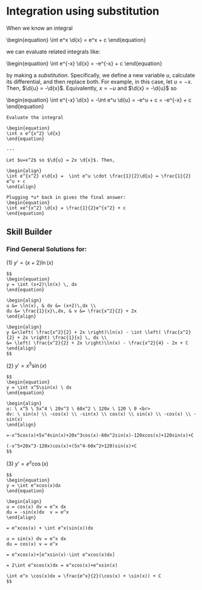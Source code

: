 # Integration using substitution

When we know an integral

\begin{equation}
\int e^x \d{x} = e^x + c
\end{equation}

we can evaluate related integrals like:

\begin{equation}
\int e^{-x} \d{x} = -e^{-x} + c
\end{equation}

by making a *substitution*. Specifically, we define a new variable *u*,
calculate its differential, and then replace both. For example, in this case,
let $u = -x$. Then, $\d{u} = -\d{x}$. Equivalently, $x = -u$ and
$\d{x} = -\d{u}$ so

\begin{equation}
\int e^{-x} \d{x} = -\int e^u \d{u} = -e^u + c = -e^{-x} + c
\end{equation}

```{example} *u*-substitution
Evaluate the integral

\begin{equation}
\int x e^{x^2} \d{x}
\end{equation}

---

Let $u=x^2$ so $\d{u} = 2x \d{x}$. Then,

\begin{align}
\int e^{x^2} x\d{x} =  \int e^u \cdot \frac{1}{2}\d{u} = \frac{1}{2} e^u + c
\end{align}

Plugging *u* back in gives the final answer:
\begin{equation}
\int xe^{x^2} \d{x} = \frac{1}{2}e^{x^2} + c
\end{equation}
```

## Skill Builder
### Find General Solutions for:
(1) $y' = (x+2)\ln(x)$

```{solution}
$$
\begin{equation}
y = \int (x+2)\ln(x) \, dx
\end{equation}

\begin{align}
u &= \ln(x), & dv &= (x+2)\,dx \\
du &= \frac{1}{x}\,dx, & v &= \frac{x^2}{2} + 2x
\end{align}

\begin{align}
y &=\left( \frac{x^2}{2} + 2x \right)\ln(x) - \int \left( \frac{x^2}{2} + 2x \right) \frac{1}{x} \, dx \\
&= \left( \frac{x^2}{2} + 2x \right)\ln(x) - \frac{x^2}{4} - 2x + C
\end{align}
$$
```

(2) $y' = x^5\sin(x)$

```{solution}
$$
\begin{equation}
y = \int x^5\sin(x) \ dx 
\end{equation}

\begin{align}
u: \ x^5 \ 5x^4 \ 20x^3 \ 60x^2 \ 120x \ 120 \ 0 <br>
dv: \ sin(x) \\ -cos(x) \\ -sin(x) \\ cos(x) \\ sin(x) \\ -cos(x) \\ -sin(x)  
\end{align}

=-x^5cos(x)+5x^4sin(x)+20x^3cos(x)-60x^2sin(x)-120xcos(x)+120sin(x)+C
  
(-x^5+20x^3-120x)cos(x)+(5x^4-60x^2+120)sin(x)+C  
$$
```

(3) $y' = e^x\cos(x)$ 

```{solution}  
$$
\begin{equation}
y = \int e^xcos(x)dx 
\end{equation}
  
\begin{align}
u = cos(x) dv = e^x dx  
du = -sin(x)dx  v = e^x   
\end{align}
  
= e^xcos(x) + \int e^x(sin(x))dx

u = sin(x) dv = e^x dx  
du = cos(x) v = e^x  

= e^xcos(x)+[e^xsin(x)-\int e^xcos(x)dx]

= 2\int e^xcos(x)dx = e^xcos(x)+e^xsin(x)  

\int e^x \cos(x)dx = \frac{e^x}{2}(\cos(x) + \sin(x)) + C
$$
```
